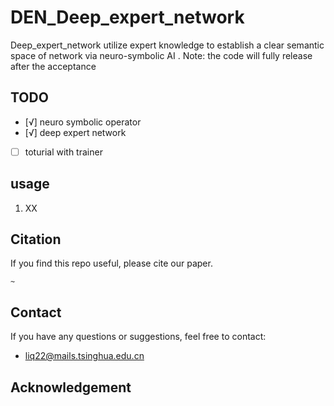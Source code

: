 # DEN_Deep_expert_network
Deep_expert_network utilize expert knowledge to establish a clear semantic space of network via neuro-symbolic AI .
Note: the code will fully release after the acceptance
## TODO 
- [√] neuro symbolic operator
- [√] deep expert network
- [ ] toturial with trainer
## usage

1. XX


## Citation

If you find this repo useful, please cite our paper.

```
~
```

## Contact
If you have any questions or suggestions, feel free to contact:

- liq22@mails.tsinghua.edu.cn

## Acknowledgement

